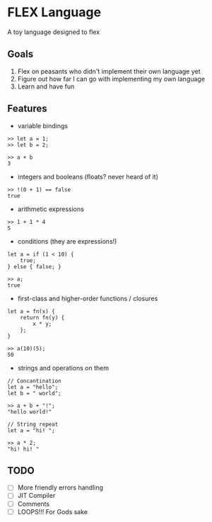 # FLEX Language

A toy language designed to flex

## Goals

1. Flex on peasants who didn't implement their own language yet
2. Figure out how far I can go with implementing my own language
3. Learn and have fun

## Features
- variable bindings
```
>> let a = 1;
>> let b = 2;

>> a + b
3
```
- integers and booleans (floats? never heard of it)
```
>> !(0 + 1) == false
true
```
- arithmetic expressions
```
>> 1 + 1 * 4
5
```
- conditions (they are expressions!)
```
let a = if (1 < 10) {
    true;
} else { false; }

>> a;
true
```
- first-class and higher-order functions / closures
```
let a = fn(x) {
    return fn(y) {
        x * y;
    };
}

>> a(10)(5);
50
```
- strings and operations on them
```
// Concantination
let a = "hello";
let b = " world";

>> a + b + "!";
"hello world!"

// String repeat
let a = "hi! ";

>> a * 2;
"hi! hi! "
```


## TODO

- [ ] More friendly errors handling
- [ ] JIT Compiler
- [ ] Comments
- [ ] LOOPS!!! For Gods sake
